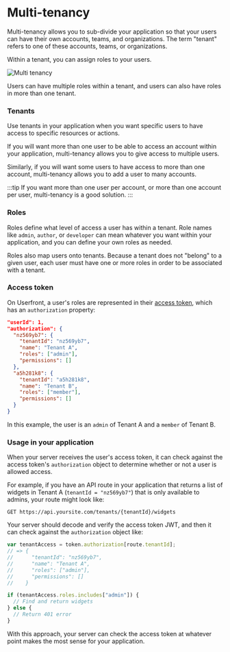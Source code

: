 # Multi-tenancy

Multi-tenancy allows you to sub-divide your application so that your users can have their own accounts, teams, and organizations. The term "tenant" refers to one of these accounts, teams, or organizations.

Within a tenant, you can assign roles to your users.

![Multi tenancy](https://res.cloudinary.com/component/image/upload/v1603155746/permanent/multi-tenancy.png)

Users can have multiple roles within a tenant, and users can also have roles in more than one tenant.

### Tenants

Use tenants in your application when you want specific users to have access to specific resources or actions.

If you will want more than one user to be able to access an account within your application, multi-tenancy allows you to give access to multiple users.

Similarly, if you will want some users to have access to more than one account, multi-tenancy allows you to add a user to many accounts.

:::tip
If you want more than one user per account, or more than one account per user, multi-tenancy is a good solution.
:::

### Roles

Roles define what level of access a user has within a tenant. Role names like `admin`, `author`, or `developer` can mean whatever you want within your application, and you can define your own roles as needed.

Roles also map users onto tenants. Because a tenant does not "belong" to a given user, each user must have one or more roles in order to be associated with a tenant.

### Access token

On Userfront, a user's roles are represented in their [access token](/guide/auth/#access-token), which has an `authorization` property:

```json
"userId": 1,
"authorization": {
  "nz569yb7": {
    "tenantId": "nz569yb7",
    "name": "Tenant A",
    "roles": ["admin"],
    "permissions": []
  },
  "a5h281k8": {
    "tenantId": "a5h281k8",
    "name": "Tenant B",
    "roles": ["member"],
    "permissions": []
  }
}
```

In this example, the user is an `admin` of Tenant A and a `member` of Tenant B.

### Usage in your application

When your server receives the user's access token, it can check against the access token's `authorization` object to determine whether or not a user is allowed access.

For example, if you have an API route in your application that returns a list of widgets in Tenant A (`tenantId = "nz569yb7"`) that is only available to admins, your route might look like:

`GET https://api.yoursite.com/tenants/{tenantId}/widgets`

Your server should decode and verify the access token JWT, and then it can check against the `authorization` object like:

```js
var tenantAccess = token.authorization[route.tenantId];
// => {
//      "tenantId": "nz569yb7",
//      "name": "Tenant A",
//      "roles": ["admin"],
//      "permissions": []
//    }

if (tenantAccess.roles.includes["admin"]) {
  // Find and return widgets
} else {
  // Return 401 error
}
```

With this approach, your server can check the access token at whatever point makes the most sense for your application.
